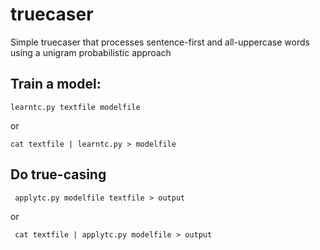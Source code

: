 # truecaser
Simple truecaser that processes sentence-first and all-uppercase words using a unigram probabilistic approach

## Train a model:
```learntc.py textfile modelfile```

or

```cat textfile | learntc.py > modelfile```

## Do true-casing

``` applytc.py modelfile textfile > output```

or

``` cat textfile | applytc.py modelfile > output```
